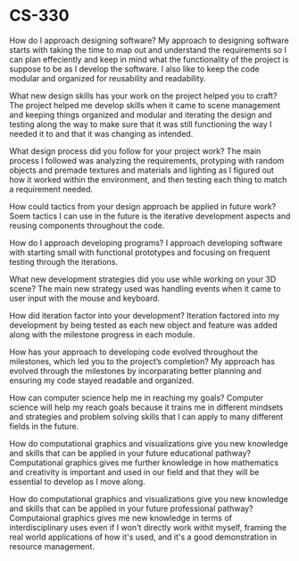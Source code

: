 # CS-330
How do I approach designing software?
My approach to designing software starts with taking the time to map out and understand the requirements so I can plan effeciently and keep in mind what the functionality of the project is suppose to be as I develop the software. I also like to keep the code modular and organized for reusability and readability.

What new design skills has your work on the project helped you to craft?
The project helped me develop skills when it came to scene management and keeping things organized and modular and iterating the design and testing along the way to make sure that it was still functioning the way I needed it to and that it was changing as intended.

What design process did you follow for your project work?
The main process I followed was analyzing the requirements, protyping with random objects and premade textures and materials and lighting as I figured out how it worked within the environment, and then testing each thing to match a requirement needed.

How could tactics from your design approach be applied in future work?
Soem tactics I can use in the future is the iterative development aspects and reusing components throughout the code.

How do I approach developing programs?
I approach developing software with starting small with functional prototypes and focusing on frequent testing through the iterations.

What new development strategies did you use while working on your 3D scene?
The main new strategy used was handling events when it came to user input with the mouse and keyboard.

How did iteration factor into your development?
Iteration factored into my development by being tested as each new object and feature was added along with the milestone progress in each module. 

How has your approach to developing code evolved throughout the milestones, which led you to the project’s completion?
My approach has evolved through the milestones by incorparating better planning and ensuring my code stayed readable and organized.

How can computer science help me in reaching my goals?
Computer science will help my reach goals because it trains me in different mindsets and strategies and problem solving skills that I can apply to many different fields in the future. 

How do computational graphics and visualizations give you new knowledge and skills that can be applied in your future educational pathway?
Computational graphics gives me further knowledge in how mathematics and creativity is important and used in our field and that they will be essential to develop as I move along.

How do computational graphics and visualizations give you new knowledge and skills that can be applied in your future professional pathway?
Computaional graphics gives me new knowledge in terms of interdisciplinary uses even if I won't directly work withit myself, framing the real world applications of how it's used, and it's a good demonstration in resource management.

